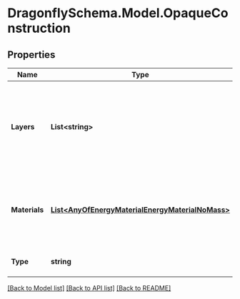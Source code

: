 
# DragonflySchema.Model.OpaqueConstruction

## Properties

Name | Type | Description | Notes
------------ | ------------- | ------------- | -------------
**Layers** | **List&lt;string&gt;** | List of strings for material identifiers. The order of the materials is from exterior to interior. | [optional] 
**Materials** | [**List&lt;AnyOfEnergyMaterialEnergyMaterialNoMass&gt;**](AnyOfEnergyMaterialEnergyMaterialNoMass.md) | List of materials. The order of the materials is from outside to inside. | [optional] 
**Type** | **string** |  | [optional] [readonly] [default to "OpaqueConstruction"]

[[Back to Model list]](../README.md#documentation-for-models)
[[Back to API list]](../README.md#documentation-for-api-endpoints)
[[Back to README]](../README.md)

